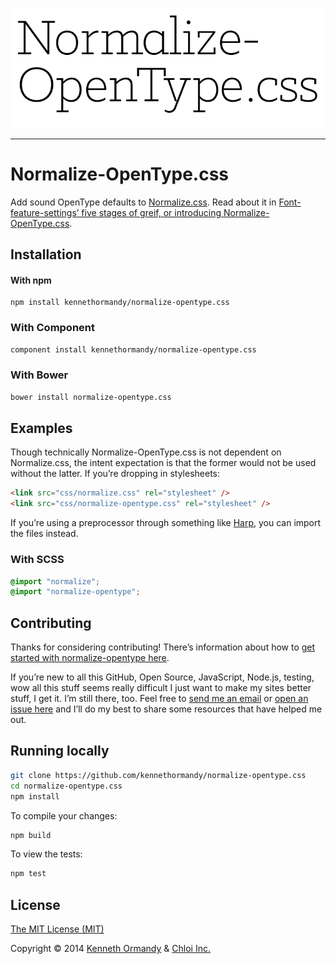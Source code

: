 [![Normalize-OpenType.css wordmark](wordmark.png)](https://github.com/kennethormandy/normalize-opentype)

***

# Normalize-OpenType.css

Add sound OpenType defaults to [Normalize.css](https://github/necolas/normalize.css). Read about it in [Font-feature-settings’ five stages of greif, or introducing Normalize-OpenType.css](http://kennethormandy.com/journal/normalize-opentype-css).

<!-- Etc. What font feature settings is, why the cascading isn’t there, how this helps. -->

## Installation

<!-- Here’s where you write really fantastic instructions that helps people who may or may not even understand what Git is, use your project. For example, your sentences should probably be better than that one. -->

#### With npm

```
npm install kennethormandy/normalize-opentype.css
```

### With Component

```bash
component install kennethormandy/normalize-opentype.css
```

### With Bower

```bash
bower install normalize-opentype.css
```

## Examples

Though technically Normalize-OpenType.css is not dependent on Normalize.css, the intent expectation is that the former would not be used without the latter. If you’re dropping in stylesheets:

```html
<link src="css/normalize.css" rel="stylesheet" />
<link src="css/normalize-opentype.css" rel="stylesheet" />
```

If you’re using a preprocessor through something like [Harp](http://harpjs.com), you can import the files instead.

### With SCSS

```scss
@import "normalize";
@import "normalize-opentype";
```

## Contributing

Thanks for considering contributing! There’s information about how to [get started with normalize-opentype here](CONTRIBUTING.md).

If you’re new to all this GitHub, Open Source, JavaScript, Node.js, testing, wow all this stuff seems really difficult I just want to make my sites better stuff, I get it. I’m still there, too. Feel free to [send me an email](mailto:kenneth@chloi.io) or [open an issue here](http://github.com/kennethormandy/normalize-opentype.css/issues) and I’ll do my best to share some resources that have helped me out.

## Running locally

```bash
git clone https://github.com/kennethormandy/normalize-opentype.css
cd normalize-opentype.css
npm install
```

To compile your changes:

```bash
npm build
```

To view the tests:

```bash
npm test
```

## License

[The MIT License (MIT)](LICENSE.md)

Copyright © 2014 [Kenneth Ormandy](http://kennethormandy.com) & [Chloi Inc.](http://chloi.io)
